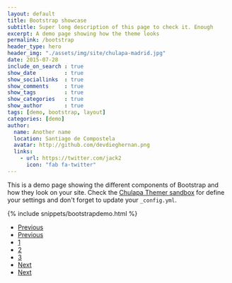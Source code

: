 ```yaml
---
layout: default
title: Bootstrap showcase
subtitle: Super long description of this page to check it. Enough
excerpt: A demo page showing how the theme looks
permalink: /bootstrap
header_type: hero
header_img: "./assets/img/site/chulapa-madrid.jpg"
date: 2015-07-28
include_on_search : true
show_date         : true
show_sociallinks  : true
show_comments     : true
show_tags         : true
show_categories   : true
show_author       : true
tags: [demo, bootstrap, layout]
categories: [demo]
author:
  name: Another name
  location: Santiago de Compostela
  avatar: http://github.com/devdieghernan.png
  links:
    - url: https://twitter.com/jack2
      icon: "fab fa-twitter"
---
```



This is a demo page showing the different components of Bootstrap and how they look on your site. Check the [Chulapa Themer sandbox](https://www.codeply.com/p/qhEml875ge) for define your settings and don't forget to update your `_config.yml`.




{% include snippets/bootstrapdemo.html  %}


<nav aria-label="Page navigation example" class="mt-4 chulapa-pagination">
  <ul class="pagination justify-content-center ">
  <li class="page-item  text-left">
  <a class="page-link border-0" href="#" tabindex="-1">
  <i class="fa fa-caret-left fa-lg" aria-hidden="true"></i><span class="sr-only">Previous</span>
  </a>
  </li>
  <li class="page-item  mr-auto text-left">
  <a class="page-link border-0" href="#" tabindex="-1">
  <i class="fa fa-chevron-left" aria-hidden="true"></i><span class="sr-only">Previous</span>
  </a>
  </li>
  <div class="d-flex chulapa-pagination-round">
  <li class="page-item mx-3"><a class="page-link" href="#">1</a></li>
  <li class="page-item mx-3 active"><a class="page-link" href="#">2</a></li>
  <li class="page-item mx-3"><a class="page-link" href="#">3</a></li>
  </div>
  <li class="page-item ml-auto text-right disabled">
  <a class="page-link border-0" href="#">
  <i class="fa fa-chevron-right" aria-hidden="true"></i><span class="sr-only">Next</span></a>
  </li>
  <li class="page-item text-right">
  <a class="page-link border-0" href="#">
  <i class="fa fa-caret-right fa-lg" aria-hidden="true"></i><span class="sr-only">Next</span></a>
  </li>
  </ul>
</nav>
